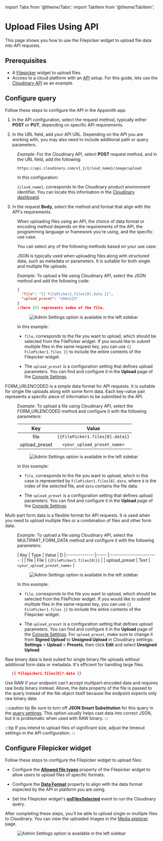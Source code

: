 import Tabs from '@theme/Tabs';
import TabItem from '@theme/TabItem';

# Upload Files Using API 

This page shows you how to use the Filepicker widget to upload file data into API requests.


## Prerequisites

* A [Filepicker](/reference/widgets/filepicker) widget to upload files.
* Access to a cloud platform with an [API](/connect-data/reference/rest-api) setup. For this guide, lets use the [Cloudinary API](https://cloudinary.com/) as an example.


## Configure query

Follow these steps to configure the API in the Appsmith app:


1. In the API configuration, select the request method, typically either **POST** or **PUT**, depending on specific API requirements.

2. In the URL field, add your API URL. Depending on the API you are working with, you may also need to include additional path or query parameters.

<dd>

*Example*: For the Cloudinary API, select **POST** request method, and in the URL field, add the following:

```API
https://api.cloudinary.com/v1_1/{cloud_name}/image/upload
```

In this configuration:

`{cloud_name}`, corresponds to the Cloudinary product environment identifier. You can locate this information in the [Cloudinary dashboard](https://console.cloudinary.com/console).

</dd>


3. In the request **Body**, select the method and format that align with the API's requirements. 

<dd>

When uploading files using an API, the choice of data format or encoding method depends on the requirements of the API, the programming language or framework you're using, and the specific use case. 

You can select any of the following methods based on your use case:



<Tabs>
  <TabItem value="json" label="JSON">

   JSON is typically used when uploading files along with structured data, such as metadata or parameters. It is suitable for both single and multiple file uploads.



<dd>

*Example*: To upload a file using Cloudinary API, select the JSON method and add the following code:

```json
{
  "file": "{{ FilePicker1.files[0].data }}",
  "upload_preset": "okmn123"
}
//here [0] represents index of the file.
```

<figure>
  <img src="/img/json-rest-api.png" style= {{width:"550px", height:"auto"}} alt="Admin Settings option is available in the left sidebar"/>
  <figcaption align = "center"><i></i></figcaption>
</figure>

In this example:


* `file`, corresponds to the file you want to upload, which should be selected from the FilePicker widget. If you would like to submit multiple files in the same request key, you can use `{{ FilePicker1.files }}` to include the entire contents of the Filepicker widget.

* The `upload_preset` is a configuration setting that defines upload parameters. You can find and configure it in the **Upload** page of the [Console Settings](https://console.cloudinary.com/settings/upload).
  


</dd>
   
  </TabItem>
    <TabItem value="FORM_URLENCODED" label="FORM_URLENCODED">

  FORM_URLENCODED is a simple data format for API requests. It is suitable for single file uploads along with some form data. Each key-value pair represents a specific piece of information to be submitted to the API.

<dd>

*Example*: To upload a file using Cloudinary API, select the FORM_URLENCODED method and configure it with the following parameters:



|      Key      	 	|           Value          	| 
|:-------------:		|:------------------------:	|
| file          		| `{{FilePicker1.files[0].data}}` 	|
| upload_preset 	 	| `<your_upload_preset_name>`                   	|

   
  <figure>
  <img src="/img/rest-api-encoded.png" style= {{width:"550px", height:"auto"}} alt="Admin Settings option is available in the left sidebar"/>
  <figcaption align = "center"><i></i></figcaption>
</figure>

In this example:


* `file`, corresponds to the file you want to upload, which in this case is represented by `FilePicker1.files[0].data`, where `0` is the index of the selected file, and `data` contains the file data.

* The `upload_preset` is a configuration setting that defines upload parameters. You can find and configure it in the **Upload** page of the [Console Settings](https://console.cloudinary.com/settings/upload).
  


</dd>


  </TabItem>
  <TabItem value="MULTIPART_FORM_DATA" label="MULTIPART_FORM_DATA">

Multi-part form data is a flexible format for API requests. It is used when you need to upload multiple files or a combination of files and other form data.  

<dd>

*Example*: To upload a file using Cloudinary API, select the MULTIPART_FORM_DATA method and configure it with the following parameters:
  

|      Key      	| Type 	|           Value          	| D
|:-------------:	|:----:	|:------------------------:	|
| file          	| File 	| `{{FilePicker1.files[0]}}` 	|
| upload_preset 	| Text 	| `<your_upload_preset_name>`                   	|


<figure>
  <img src="/img/api-cloud-2.png" style= {{width:"700px", height:"auto"}} alt="Admin Settings option is available in the left sidebar"/>
  <figcaption align = "center"><i></i></figcaption>
</figure>

In this example:

* `file`, corresponds to the file you want to upload, which should be selected from the FilePicker widget. If you would like to submit multiple files in the same request key, you can use `{{ FilePicker1.files }}` to include the entire contents of the Filepicker widget.

* The `upload_preset` is a configuration setting that defines upload parameters. You can find and configure it in the **Upload** page of the [Console Settings](https://console.cloudinary.com/settings/upload). For `upload_preset`, make sure to change it from **Signed Upload** to **Unsigned Upload** in Cloudinary settings: **Settings** > **Upload** > **Presets**, then click **Edit** and select **Unsigned Upload**.


</dd>


  </TabItem>
  <TabItem value="RAW" label="RAW">
    Raw binary data is best suited for single binary file uploads without additional form data or metadata. It's efficient for handling large files.

```json
   {{ Filepicker1.files[0]?.data }}
```

Use RAW if your endpoint can't accept multipart-encoded data and requires raw body binary instead. Above, the data property of the file is passed to the query instead of the file object itself because the endpoint expects only raw binary data.


:::caution tip
Be sure to turn off **JSON Smart Substitution** for this query in the [query settings](/connect-data/reference/query-settings). This option usually helps cast data into correct JSON, but it is problematic when used with RAW binary.
:::

  </TabItem>
</Tabs>

</dd>

:::tip
If you intend to upload files of significant size, adjust the timeout settings in the API configuration.
:::








## Configure Filepicker widget

Follow these steps to configure the Filepicker widget to upload files:

* Configure the [**Allowed file types**](/reference/widgets/filepicker#allowed-file-typesarraystring) property of the Filepicker widget to allow users to upload files of specific formats.

* Configure the [**Data Format**](/reference/widgets/filepicker#data-format-string) property to align with the data format expected by the API or platform you are using.

* Set the Filepicker widget's [**onFilesSelected**](/reference/widgets/filepicker#onfilesselected) event to run the Cloudinary query.

After completing these steps, you'll be able to upload single or multiple files to Cloudinary. You can view the uploaded images in the [Media explorer](https://console.cloudinary.com/console/media-explorer) page. 

<figure>
  <img src="/img/cloudinary-upload.gif" style= {{width:"700px", height:"auto"}} alt="Admin Settings option is available in the left sidebar"/>
  <figcaption align = "center"><i></i></figcaption>
</figure>









